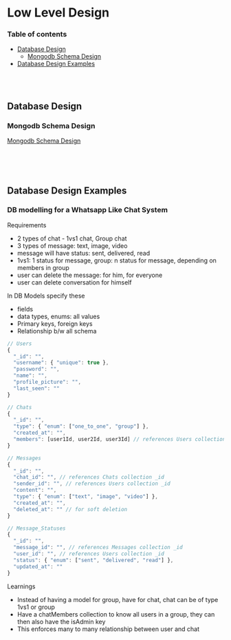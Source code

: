 # Low Level Design

### Table of contents
- [Database Design](#database-design)
  - [Mongodb Schema Design](#mongodb-schema-design)
- [Database Design Examples](#database-design-examples)

<br/>
<br/>

## Database Design

### Mongodb Schema Design

[Mongodb Schema Design](../Mongodb/README.md#mongodb-schema-design)


<br/>
<br/>
<br/>

## Database Design Examples

### DB modelling for a Whatsapp Like Chat System

Requirements
- 2 types of chat - 1vs1 chat, Group chat
- 3 types of message: text, image, video
- message will have status: sent, delivered, read
- 1vs1: 1 status for message, group: n status for message, depending on members in group
- user can delete the message: for him, for everyone
- user can delete conversation for himself

In DB Models specify these

- fields
- data types, enums: all values
- Primary keys, foreign keys
- Relationship b/w all schema

```js
// Users
{
  "_id": "",
  "username": { "unique": true },
  "password": "",
  "name": "",
  "profile_picture": "",
  "last_seen": ""
}

// Chats
{
  "_id": "",
  "type": { "enum": ["one_to_one", "group"] },
  "created_at": "", 
  "members": [user1Id, user2Id, user3Id] // references Users collection _id
}

// Messages
{
  "_id": "",
  "chat_id": "", // references Chats collection _id
  "sender_id": "", // references Users collection _id
  "content": "",
  "type": { "enum": ["text", "image", "video"] },
  "created_at": "",
  "deleted_at": "" // for soft deletion
}

// Message_Statuses
{
  "_id": "",
  "message_id": "", // references Messages collection _id
  "user_id": "", // references Users collection _id
  "status": { "enum": ["sent", "delivered", "read"] },
  "updated_at": ""
}

```

Learnings
- Instead of having a model for group, have for chat, chat can be of type 1vs1 or group
- Have a chatMembers collection to know all users in a group, they can then also have the isAdmin key
- This enforces many to many relationship between user and chat